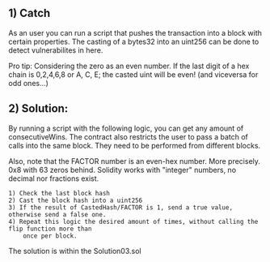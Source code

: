 ## 1) Catch
As an user you can run a script that pushes the transaction into a block with certain properties.
The casting of a bytes32 into an uint256 can be done to detect vulnerabilites in here.

Pro tip:
Considering the zero as an even number.
If the last digit of a hex chain is 0,2,4,6,8 or A, C, E; the casted uint will be even!
(and viceversa for odd ones...)



## 2) Solution:
By running a script with the following logic, you can get any amount of consecutiveWins. 
The contract also restricts the user to pass a batch of calls into the same block. They need 
to be performed from different blocks.

Also, note that the FACTOR number is an even-hex number. More precisely. 0x8 with 63 zeros behind. 
Solidity works with "integer" numbers, no decimal nor fractions exist. 
    
    1) Check the last block hash
    2) Cast the block hash into a uint256
    3) If the result of CastedHash/FACTOR is 1, send a true value, otherwise send a false one.
    4) Repeat this logic the desired amount of times, without calling the flip function more than
        once per block.

The solution is within the Solution03.sol

